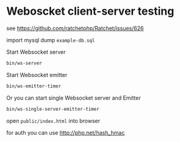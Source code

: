 # Weboscket client-server testing

see https://github.com/ratchetphp/Ratchet/issues/626

import mysql dump `example-db.sql`



Start Websocket server
```bash
bin/ws-server
```
Start Websocket emitter
```bash
bin/ws-emitter-timer
```

Or you can start single Websocket server and Emitter
```bash
bin/ws-single-server-emitter-timer
```



open `public/index.html` into browser


for auth you can use http://php.net/hash_hmac
